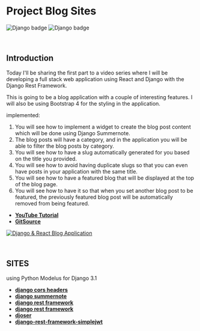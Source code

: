 # Project Blog Sites

![Django badge](https://img.shields.io/badge/Django-3.1-blue.svg)
![Django badge](https://img.shields.io/badge/Python-3.8-blue.svg)

<br/>

## Introduction

Today I'll be sharing the first part to a video series where I will be developing a full stack web application using React and Django with the Django Rest Framework. 

This is going to be a blog application with a couple of interesting features. I will also be using Bootstrap 4 for the styling in the application.

implemented:

1. You will see how to implement a widget to create the blog post content which will be done using Django Summernote.
2. The blog posts will have a category, and in the application you will be able to filter the blog posts by category.
3. You will see how to have a slug automatically generated for you based on the title you provided.
4. You will see how to avoid having duplicate slugs so that you can even have posts in your application with the same title.
5. You will see how to have a featured blog that will be displayed at the top of the blog page.
6. You will see how to have it so that when you set another blog post to be featured, the previously featured blog post will be automatically removed from being featured.

- **[YouTube Tutorial](https://www.youtube.com/playlist?list=PLJRGQoqpRwdcVLAoKo6WKHXbANBLeqfyX)**
- **[GitSource](https://github.com/brkicb/blog_lyfe)**

[![Django & React Blog Application](https://i.ytimg.com/vi/lqhVYnD8WAw/hqdefault.jpg?sqp=-oaymwEXCNACELwBSFryq4qpAwkIARUAAIhCGAE=&rs=AOn4CLBTlwNS1gjOIH7TrNLdUVDcWQYjFw)](https://www.youtube.com/playlist?list=PLJRGQoqpRwdcVLAoKo6WKHXbANBLeqfyX)

<br/>

## SITES

using Python Modelus for Django 3.1

- **[django cors headers](https://pypi.org/project/django-cors-headers/)**
- **[django summernote](https://github.com/summernote/django-summernote)**
- **[django rest framework](https://www.django-rest-framework.org/#installation)**
- **[django rest framework](https://www.django-rest-framework.org/api-guide/authentication/#djoser)**
- **[djoser](https://djoser.readthedocs.io/en/latest/)**
- **[django-rest-framework-simplejwt](https://django-rest-framework-simplejwt.readthedocs.io/en/latest/)**